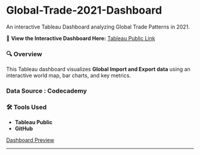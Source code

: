 # Global-Trade-2021-Dashboard
An interactive Tableau Dashboard analyzing Global Trade Patterns in 2021.

🔗 **View the Interactive Dashboard Here:** [Tableau Public Link](https://public.tableau.com/views/GlobalTrade2021/Dashboard1?:language=en-US&:sid=&:redirect=auth&:display_count=n&:origin=viz_share_link)  

### 🔍 Overview  
This Tableau dashboard visualizes **Global Import and Export data** using an interactive world map, bar charts, and key metrics.  

### Data Source : Codecademy 

### 🛠 Tools Used  
- **Tableau Public**  
- **GitHub**
  
[Dashboard Preview](https://github.com/asmaahmad5/Global-Trade-2021-Dashboard/blob/main/Tableau%20screenshot.PNG) 

---
